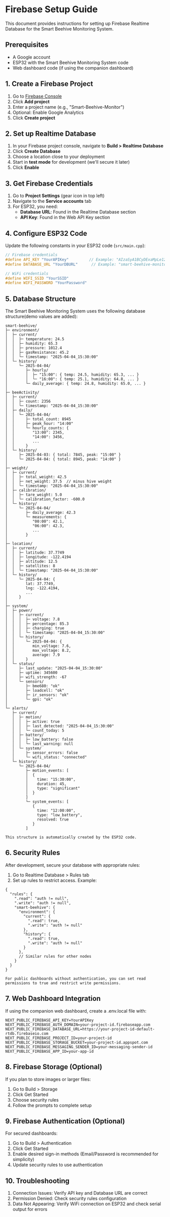 # Firebase Setup Guide

This document provides instructions for setting up Firebase Realtime Database for the Smart Beehive Monitoring System.

## Prerequisites

- A Google account
- ESP32 with the Smart Beehive Monitoring System code
- Web dashboard code (if using the companion dashboard)

## 1. Create a Firebase Project

1. Go to [Firebase Console](https://console.firebase.google.com/)
2. Click **Add project**
3. Enter a project name (e.g., "Smart-Beehive-Monitor")
4. Optional: Enable Google Analytics
5. Click **Create project**

## 2. Set up Realtime Database

1. In your Firebase project console, navigate to **Build > Realtime Database**
2. Click **Create Database**
3. Choose a location close to your deployment
4. Start in **test mode** for development (we'll secure it later)
5. Click **Enable**

## 3. Get Firebase Credentials

1. Go to **Project Settings** (gear icon in top left)
2. Navigate to the **Service accounts** tab
3. For ESP32, you need:
   - **Database URL**: Found in the Realtime Database section
   - **API Key**: Found in the Web API Key section

## 4. Configure ESP32 Code

Update the following constants in your ESP32 code (`src/main.cpp`):

```cpp
// Firebase credentials
#define API_KEY "YourAPIKey"         // Example: "AIzaSyA1BCyDExaMpLe123456789"
#define DATABASE_URL "YourDBURL"      // Example: "smart-beehive-monitor-default-rtdb.firebaseio.com"

// WiFi credentials
#define WIFI_SSID "YourSSID"
#define WIFI_PASSWORD "YourPassword"

```

## 5. Database Structure 

The Smart Beehive Monitoring System uses the following database structure(demo values are added):

```
smart-beehive/
├─ environment/
│  ├─ current/
│  │  ├─ temperature: 24.5
│  │  ├─ humidity: 65.3
│  │  ├─ pressure: 1012.4
│  │  ├─ gasResistance: 45.2
│  │  └─ timestamp: "2025-04-04_15:30:00"
│  └─ history/
│     └─ 2025-04-04/
│        ├─ hourly/
│        │  ├─ "15:00": { temp: 24.5, humidity: 65.3, ... }
│        │  └─ "16:00": { temp: 25.1, humidity: 64.8, ... }
│        └─ daily_average: { temp: 24.8, humidity: 65.0, ... }
│
├─ beeActivity/
│  ├─ current/
│  │  ├─ count: 2356
│  │  └─ timestamp: "2025-04-04_15:30:00"
│  ├─ daily/
│  │  └─ 2025-04-04/
│  │     ├─ total_count: 8945
│  │     ├─ peak_hour: "14:00"
│  │     └─ hourly_counts: {
│  │        "13:00": 2345,
│  │        "14:00": 3456,
│  │        ...
│  │     }
│  └─ history/
│     ├─ 2025-04-03: { total: 7845, peak: "15:00" }
│     └─ 2025-04-04: { total: 8945, peak: "14:00" }
│
├─ weight/
│  ├─ current/
│  │  ├─ total_weight: 42.5
│  │  ├─ net_weight: 37.5  // minus hive weight
│  │  └─ timestamp: "2025-04-04_15:30:00"
│  ├─ calibration/
│  │  ├─ tare_weight: 5.0
│  │  └─ calibration_factor: -600.0
│  └─ history/
│     └─ 2025-04-04/
│        ├─ daily_average: 42.3
│        └─ measurements: {
│           "00:00": 42.1,
│           "06:00": 42.3,
│           ...
│        }
│
├─ location/
│  ├─ current/
│  │  ├─ latitude: 37.7749
│  │  ├─ longitude: -122.4194
│  │  ├─ altitude: 12.5
│  │  ├─ satellites: 8
│  │  └─ timestamp: "2025-04-04_15:30:00"
│  └─ history/
│     └─ 2025-04-04: {
│        lat: 37.7749,
│        lng: -122.4194,
│        ...
│     }
│
├─ system/
│  ├─ power/
│  │  ├─ current/
│  │  │  ├─ voltage: 7.8
│  │  │  ├─ percentage: 85.3
│  │  │  ├─ charging: true
│  │  │  └─ timestamp: "2025-04-04_15:30:00"
│  │  └─ history/
│  │     └─ 2025-04-04: {
│  │        min_voltage: 7.6,
│  │        max_voltage: 8.2,
│  │        average: 7.9
│  │     }
│  └─ status/
│     ├─ last_update: "2025-04-04_15:30:00"
│     ├─ uptime: 345600
│     ├─ wifi_strength: -67
│     └─ sensors/
│        ├─ bme680: "ok"
│        ├─ loadcell: "ok"
│        ├─ ir_sensors: "ok"
│        └─ gps: "ok"
│
└─ alerts/
   ├─ current/
   │  ├─ motion/
   │  │  ├─ active: true
   │  │  ├─ last_detected: "2025-04-04_15:30:00"
   │  │  └─ count_today: 5
   │  ├─ battery/
   │  │  ├─ low_battery: false
   │  │  └─ last_warning: null
   │  └─ system/
   │     ├─ sensor_errors: false
   │     └─ wifi_status: "connected"
   └─ history/
      └─ 2025-04-04/
         ├─ motion_events: [
         │  {
         │    time: "15:30:00",
         │    duration: 45,
         │    type: "significant"
         │  }
         ]
         └─ system_events: [
            {
              time: "12:00:00",
              type: "low_battery",
              resolved: true
            }
         ]

This structure is automatically created by the ESP32 code.
```

## 6. Security Rules

After development, secure your database with appropriate rules:

1. Go to Realtime Database > Rules tab
2. Set up rules to restrict access. Example:

```
{
  "rules": {
    ".read": "auth != null",
    ".write": "auth != null",
    "smart-beehive": {
      "environment": {
        "current": {
          ".read": true,
          ".write": "auth != null"
        },
        "history": {
          ".read": true,
          ".write": "auth != null"
        }
      },
      // Similar rules for other nodes
    }
  }
}

For public dashboards without authentication, you can set read permissions to true and restrict write permissions.
```

## 7. Web Dashboard Integration

If using the companion web dashboard, create a .env.local file with:

```
NEXT_PUBLIC_FIREBASE_API_KEY=YourAPIKey
NEXT_PUBLIC_FIREBASE_AUTH_DOMAIN=your-project-id.firebaseapp.com
NEXT_PUBLIC_FIREBASE_DATABASE_URL=https://your-project-id-default-rtdb.firebaseio.com
NEXT_PUBLIC_FIREBASE_PROJECT_ID=your-project-id
NEXT_PUBLIC_FIREBASE_STORAGE_BUCKET=your-project-id.appspot.com
NEXT_PUBLIC_FIREBASE_MESSAGING_SENDER_ID=your-messaging-sender-id
NEXT_PUBLIC_FIREBASE_APP_ID=your-app-id
```

## 8. Firebase Storage (Optional)

If you plan to store images or larger files:

1. Go to Build > Storage
2. Click Get Started
3. Choose security rules
4. Follow the prompts to complete setup

## 9. Firebase Authentication (Optional)

For secured dashboards:

1. Go to Build > Authentication
2. Click Get Started
3. Enable desired sign-in methods (Email/Password is recommended for simplicity)
4. Update security rules to use authentication

## 10. Troubleshooting

1. Connection Issues: Verify API key and Database URL are correct
2. Permission Denied: Check security rules configuration
3. Data Not Appearing: Verify WiFi connection on ESP32 and check serial output for errors